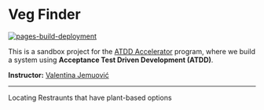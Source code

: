 # Veg Finder

[![pages-build-deployment](https://github.com/jasonribble/veg-finder/actions/workflows/pages/pages-build-deployment/badge.svg)](https://github.com/jasonribble/veg-finder/actions/workflows/pages/pages-build-deployment)

This is a sandbox project for the [ATDD Accelerator](https://atdd-accelerator.optivem.com) program, where we build a system using **Acceptance Test Driven Development (ATDD)**.

**Instructor:** [Valentina Jemuović](https://www.linkedin.com/in/valentinajemuovic)


---
 
Locating Restraunts that have plant-based options
